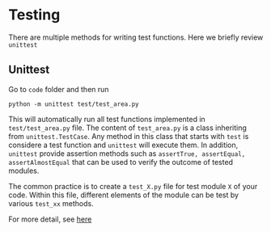 # Testing

There are multiple methods for writing test functions. Here we briefly review `unittest`

## Unittest
Go to `code` folder and then run 
```
python -m unittest test/test_area.py
```

This will automatically run all test functions implemented in `test/test_area.py` file. 
The content of `test_area.py` is a class inheriting from `unittest.TestCase`. 
Any method in this class that starts with `test` is considere a test function and `unittest` will execute them.
In addition, `unittest` provide assertion methods such as `assertTrue, assertEqual, assertAlmostEqual` that can be used to verify the outcome of tested modules.

The common practice is to create a `test_X.py` file for test module `X` of your code. Within this file, different elements of the module can be test by various `test_xx` methods.

For more detail, see [here](https://realpython.com/python-testing/)